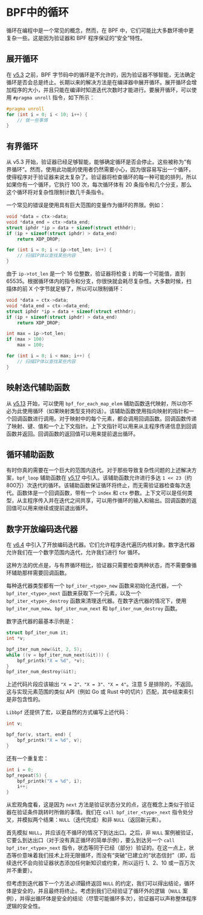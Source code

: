 # BPF中的循环

循环在编程中是一个常见的概念，然而，在 BPF 中，它们可能比大多数环境中更复杂一些。这是因为验证器和 BPF 程序保证的“安全”特性。

## 展开循环

在 [v5.3](https://github.com/torvalds/linux/commit/2589726d12a1b12eaaa93c7f1ea64287e383c7a5) 之前，BPF 字节码中的循环是不允许的，因为验证器不够智能，无法确定循环是否会总是终止。长期以来的解决方法是在编译器中展开循环。展开循环会增加程序的大小，并且只能在编译时知道迭代次数时才能进行。要展开循环，可以使用 `#pragma unroll` 指令，如下所示：

```c
#pragma unroll
for (int i = 0; i < 10; i++) {
    // 做一些事情
}
```

## 有界循环

从 v5.3 开始，验证器已经足够智能，能够确定循环是否会停止。这些被称为“有界循环”。然而，使用此功能的使用者仍然需要小心，因为很容易写出一个循环，使得程序对于验证器来说太复杂了。验证器将检查循环的每一种可能的排列，所以如果你有一个循环，它执行 100 次，每次循环体有 20 条指令和几个分支，那么这个循环将对复杂性限制计数几千条指令。

一个常见的错误是使用具有巨大范围的变量作为循环的界限。例如：

```c
void *data = ctx->data;
void *data_end = ctx->data_end;
struct iphdr *ip = data + sizeof(struct ethhdr);
if (ip + sizeof(struct iphdr) > data_end)
    return XDP_DROP;

for (int i = 0; i < ip->tot_len; i++) {
    // 扫描IP体以查找某些内容
}
```

由于 `ip->tot_len` 是一个 16 位整数，验证器将检查 `i` 的每一个可能值，直到 65535。根据循环体内的指令和分支，你很快就会耗尽复杂性。大多数时候，扫描体的前 X 个字节就足够了，所以可以限制循环：

```c
void *data = ctx->data;
void *data_end = ctx->data_end;
struct iphdr *ip = data + sizeof(struct ethhdr);
if (ip + sizeof(struct iphdr) > data_end)
    return XDP_DROP;

int max = ip->tot_len;
if (max > 100)
    max = 100;

for (int i = 0; i < max; i++) {
    // 扫描IP体以查找某些内容
}
```

## 映射迭代辅助函数

从 [v5.13](https://github.com/torvalds/linux/commit/69c087ba6225b574afb6e505b72cb75242a3d844) 开始，可以使用 `bpf_for_each_map_elem` 辅助函数迭代映射，所以你不必为此使用循环（如果映射类型支持的话）。该辅助函数使用指向映射的指针和一个回调函数进行调用。对于映射中的每个元素，都会调用回调函数。回调函数传递了映射、键、值和一个上下文指针。上下文指针可以用来从主程序传递信息到回调函数并返回。回调函数的返回值可以用来提前退出循环。

## 循环辅助函数

有时你真的需要在一个巨大的范围内迭代。对于那些导致复杂性问题的上述解决方案，`bpf_loop` 辅助函数在 [v5.17](https://github.com/torvalds/linux/commit/e6f2dd0f80674e9d5960337b3e9c2a242441b326) 中引入。该辅助函数允许进行多达 `1 << 23`（约800万）次迭代的循环。该辅助函数保证循环将终止，而无需验证器检查每次迭代。函数体是一个回调函数，带有一个 `index` 和 `ctx` 参数。上下文可以是任何类型，从主程序传入并在迭代之间共享，可以用作循环的输入和输出。回调函数的返回值可以用来继续或提前退出循环。

## 数字开放编码迭代器

在 [v6.4](https://github.com/torvalds/linux/commit/06accc8779c1d558a5b5a21f2ac82b0c95827ddd) 中引入了开放编码迭代器。它们允许程序迭代遍历内核对象。数字迭代器允许我们在一个数字范围内迭代，允许我们进行 for 循环。

这种方法的优点是，与有界循环相比，验证器只需要检查两种状态，而不需要像循环辅助那样需要回调函数。

每种迭代器类型都有一个 `bpf_iter_<type>_new` 函数来初始化迭代器，一个 `bpf_iter_<type>_next` 函数来获取下一个元素，以及一个 `bpf_iter_<type>_destroy` 函数来清理迭代器。在数字迭代器的情况下，使用 `bpf_iter_num_new`、`bpf_iter_num_next` 和 `bpf_iter_num_destroy` 函数。

数字迭代器的最基本示例是：

```c
struct bpf_iter_num it;
int *v;

bpf_iter_num_new(&it, 2, 5);
while ((v = bpf_iter_num_next(&it))) {
    bpf_printk("X = %d", *v);
}
bpf_iter_num_destroy(&it);
```

上述代码片段应该输出 `"X = 2"、"X = 3"、"X = 4"`。注意 5 是排除的，不返回。这与实现元素范围的类似 API（例如 Go 或 Rust 中的切片）匹配，其中结束索引是非包含性的。

`Libbpf` 还提供了宏，以更自然的方式编写上述代码：

```c
int v;

bpf_for(v, start, end) {
    bpf_printk("X = %d", v);
}
```

还有一个重复宏：

```c
int i = 0;
bpf_repeat(5) {
    bpf_printk("X = %d", i);
    i++;
}
```

从宏观角度看，这是因为 `next` 方法是验证状态分叉的点，这在概念上类似于验证器在验证条件跳转时所做的事情。我们在 `call bpf_iter_<type>_next` 指令处分叉，并模拟两个结果：`NULL`（迭代完成）和非 `NULL`（返回新元素）。

首先模拟 `NULL`，并应该在不循环的情况下到达出口。之后，非 `NULL` 案例被验证，它要么到达出口（对于没有真正循环的简单示例），要么到达另一个 `call bpf_iter_<type>_next` 指令，状态等同于已经（部分）验证的。在这一点上，状态等价意味着我们技术上将无限循环，而没有“突破”已建立的“状态信封”（即，后续迭代不会向验证器状态添加任何新知识或约束，所以运行 1、2、10 或一百万次并不重要）。

但考虑到迭代器下一个方法*必须*最终返回 `NULL` 的约定，我们可以得出结论，循环体是安全的，并且最终将终止。考虑到我们已经验证了循环外的逻辑（`NULL` 案例），并得出循环体是安全的结论（尽管可能循环多次），验证器可以声称整体程序逻辑的安全性。
